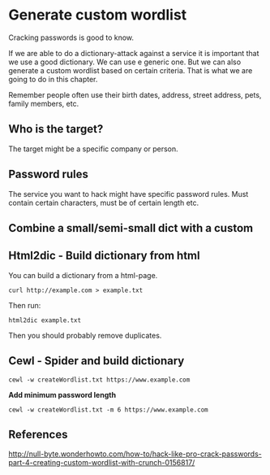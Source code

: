 # Generate custom wordlist

Cracking passwords is good to know.

If we are able to do a dictionary-attack against a service it is important that we use a good dictionary. We can use e generic one. But we can also generate a custom wordlist based on certain criteria. That is what we are going to do in this chapter.

Remember people often use their birth dates, address, street address, pets, family members, etc. 

## Who is the target?

The target might be a specific company or person.

## Password rules

The service you want to hack might have specific password rules. Must contain certain characters, must be of certain length etc. 





## Combine a small/semi-small dict with a custom

## Html2dic - Build dictionary from html

You can build a dictionary from a html-page.

```
curl http://example.com > example.txt
```

Then run:

```
html2dic example.txt
```

Then you should probably remove duplicates.


## Cewl - Spider and build dictionary



```
cewl -w createWordlist.txt https://www.example.com 
```

**Add minimum password length**

```
cewl -w createWordlist.txt -m 6 https://www.example.com 
```

## References
http://null-byte.wonderhowto.com/how-to/hack-like-pro-crack-passwords-part-4-creating-custom-wordlist-with-crunch-0156817/
